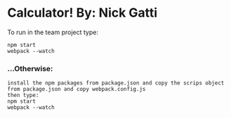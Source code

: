 # Calculator! By: Nick Gatti

To run in the team project type:

```
npm start
webpack --watch
```

### ...Otherwise:

```
install the npm packages from package.json and copy the scrips object from package.json and copy webpack.config.js
then type:
npm start
webpack --watch
```